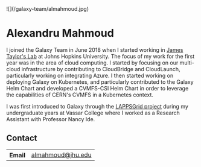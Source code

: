 <div class='right'>![](/galaxy-team/almahmoud.jpg)</div>

# Alexandru Mahmoud

I joined the Galaxy Team in June 2018 when I started working in [James Taylor's Lab](https://web.archive.org/web/20210308182933/https://taylorlab.org/) at Johns Hopkins University. The focus of my work for the first year was in the area of cloud computing. I started by focusing on our multi-cloud infrastructure by contributing to CloudBridge and CloudLaunch, particularly working on integrating Azure. I then started working on deploying Galaxy on Kubernetes, and particularly contributed to the Galaxy Helm Chart and developed a CVMFS-CSI Helm Chart in order to leverage the capabilities of CERN's CVMFS in a Kubernetes context.

I was first introduced to Galaxy through the [LAPPSGrid project](http://www.lappsgrid.org/) during my undergraduate years at Vassar College where I worked as a Research Assistant with Professor Nancy Ide.

## Contact

<table>
  <tr>
    <th> Email </th>
    <td> <a href="mailto:almahmoud@jhu.edu">almahmoud@jhu.edu</a> </td>
  </tr>
</table>
